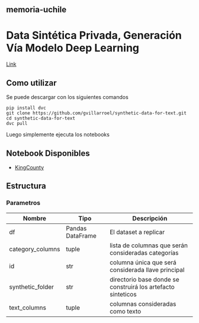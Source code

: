 ## memoria-uchile
# Data Sintética Privada, Generación Vía Modelo Deep Learning
[Link](https://docs.google.com/document/d/1Y4JAyeCSBADCZPokOMzrGdkT5LfFzUcAx6ybxM0UyXc/edit)


## Como utilizar
Se puede descargar con los siguientes comandos
```
pip install dvc
git clone https://github.com/gvillarroel/synthetic-data-for-text.git
cd synthetic-data-for-text
dvc pull
```
Luego simplemente ejecuta los notebooks

## Notebook Disponibles
- [KingCounty](notebooks/kingcounty.ipynb)

## Estructura
### Parametros

| Nombre | Tipo | Descripción |
|--|--|--|
| df | Pandas DataFrame | El dataset a replicar |
| category_columns | tuple | lista de columnas que serán consideradas categorías |
| id | str | columna única que será considerada llave principal |
| synthetic_folder | str |  directorio base donde se construirá los artefacto sinteticos |
| text_columns | tuple | columnas consideradas como texto |
